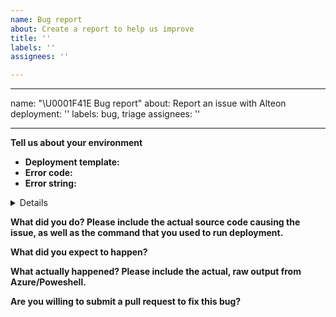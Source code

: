 ```yaml
---
name: Bug report
about: Create a report to help us improve
title: ''
labels: ''
assignees: ''

---
```


---
name: "\U0001F41E  Bug report"
about: Report an issue with Alteon deployment: ''
labels: bug, triage
assignees: ''

---

<!--
  
    This template is for bug reports. 
    Note that leaving sections blank will make it difficult for us to troubleshoot and we may have to close the issue.
-->


**Tell us about your environment**

<!--
Please mention deployment type and method Standalone/HA CLI/GUI
-->

* **Deployment template:**
* **Error code:**
* **Error string:**





<details>


</details>

**What did you do? Please include the actual source code causing the issue, as well as the command that you used to run deployment.**

<!-- Paste the source code below: -->




**What did you expect to happen?**


**What actually happened? Please include the actual, raw output from Azure/Poweshell.**


**Are you willing to submit a pull request to fix this bug?**
